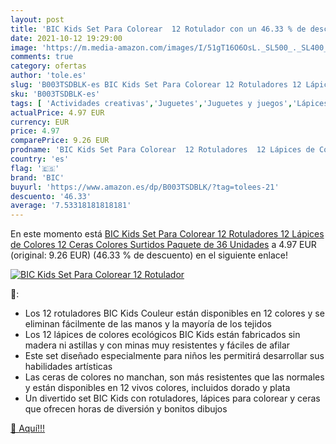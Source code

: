 ```yaml
---
layout: post
title: 'BIC Kids Set Para Colorear  12 Rotulador con un 46.33 % de descuento'
date: 2021-10-12 19:29:00
image: 'https://m.media-amazon.com/images/I/51gT16O6OsL._SL500_._SL400_.jpg'
comments: true
category: ofertas
author: 'tole.es'
slug: 'B003TSDBLK-es BIC Kids Set Para Colorear 12 Rotuladores 12 Lápices de...'
sku: 'B003TSDBLK-es'
tags: [ 'Actividades creativas','Juguetes','Juguetes y juegos','Lápices de colores para niños','Material de escritura y dibujo para niños','bic','colorear','lápices','rotuladores', ]
actualPrice: 4.97 EUR
currency: EUR
price: 4.97
comparePrice: 9.26 EUR
prodname: 'BIC Kids Set Para Colorear  12 Rotuladores  12 Lápices de Colores  12 Ceras  Colores Surtidos  Paquete de 36 Unidades'
country: 'es'
flag: '🇪🇸'
brand: 'BIC'
buyurl: 'https://www.amazon.es/dp/B003TSDBLK/?tag=tolees-21'
descuento: '46.33'
average: '7.53318181818181'
---
```


En este momento está [BIC Kids Set Para Colorear  12 Rotuladores  12 Lápices de Colores  12 Ceras  Colores Surtidos  Paquete de 36 Unidades](https://www.amazon.es/dp/B003TSDBLK/?tag=tolees-21) a 4.97 EUR (original: 9.26 EUR) (46.33 %  de descuento) en el siguiente enlace!

[![BIC Kids Set Para Colorear  12 Rotulador](https://m.media-amazon.com/images/I/51gT16O6OsL._SL500_._SL400_.jpg)](https://www.amazon.es/dp/B003TSDBLK/?tag=tolees-21)

🔎:

- Los 12 rotuladores BIC Kids Couleur están disponibles en 12 colores y se eliminan fácilmente de las manos y la mayoría de los tejidos
- Los 12 lápices de colores ecológicos BIC Kids están fabricados sin madera ni astillas y con minas muy resistentes y fáciles de afilar
- Este set diseñado especialmente para niños les permitirá desarrollar sus habilidades artísticas
- Las ceras de colores no manchan, son más resistentes que las normales y están disponibles en 12 vivos colores, incluidos dorado y plata
- Un divertido set BIC Kids con rotuladores, lápices para colorear y ceras que ofrecen horas de diversión y bonitos dibujos

[🛒 Aquí!!!](https://www.amazon.es/dp/B003TSDBLK/?tag=tolees-21)
